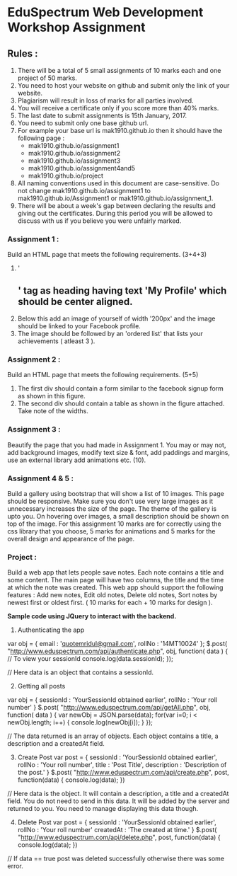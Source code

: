 # EduSpectrum Web Development Workshop Assignment

## Rules :

1. There will be a total of 5 small assignments of 10 marks each and one project of 50 marks.
2. You need to host your website on github and submit only the link of your website.
3. Plagiarism will result in loss of marks for all parties involved. 
4. You will receive a certificate only if you score more than 40% marks.
5. The last date to submit assignments is 15th January, 2017. 
6. You need to submit only one base github url.
7. For example your base url is mak1910.github.io then it should have the following page :
	* mak1910.github.io/assignment1
	* mak1910.github.io/assignment2
	* mak1910.github.io/assignment3
	* mak1910.github.io/assignment4and5
	* mak1910.github.io/project
8. All naming conventions used in this document are case-sensitive. Do not change mak1910.github.io/assignment1 to mak1910.github.io/Assignment1 or mak1910.github.io/assignment_1.
9. There will be about a week's gap between declaring the results and giving out the certificates. During this period you will be allowed to discuss with us if you believe you were unfairly marked. 

### Assignment 1 : 

Build an HTML page that meets the following requirements. (3+4+3)
1. '<h2>' tag as heading having text 'My Profile' which should be center aligned.
2. Below this add an image of yourself of width '200px' and the image should be linked to your Facebook profile.
3. The image should be followed by an 'ordered list' that lists your achievements ( atleast 3 ).

### Assignment 2 : 

Build an HTML page that meets the following requirements. (5+5)
1. The first div should contain a form similar to the facebook signup form as shown in this figure.
2. The second div should contain a table as shown in the figure attached. Take note of the widths.

### Assignment 3 : 

Beautify the page that you had made in Assignment 1. You may or may not, add background images, modify text size & font, add paddings and margins, use an external library add animations etc. (10).

### Assignment 4 & 5 : 

Build a gallery using bootstrap that will show a list of 10 images. This page should be responsive. Make sure you don't use very large images as it unnecessary increases the size of the page. The theme of the gallery is upto you. On hovering over images, a small description should be shown on top of the image. For this assignment 10 marks are for correctly using the css library that you choose, 5 marks for animations and 5 marks for the overall design and appearance of the page.


### Project : 

Build a web app that lets people save notes. Each note contains a title and some content. The main page will have two columns, the title and the time at which the note was created. This web app should support the following features : Add new notes, Edit old notes, Delete old notes, Sort notes by newest first or oldest first. ( 10 marks for each + 10 marks for design ).

__Sample code using JQuery to interact with the backend.__


1. Authenticating the app

var obj = {
	email 	: 'quotemridul@gmail.com',
	rollNo 	: '14MT10024'
};
$.post( "http://www.eduspectrum.com/api/authenticate.php", obj, function( data ) {
	// To view your sessionId
	console.log(data.sessionId);
});

// Here data is an object that contains a sessionId.

2. Getting all posts 

var obj = {
	sessionId : 'YourSessionId obtained earlier',
	rollNo : 'Your roll number'
}
$.post( "http://www.eduspectrum.com/api/getAll.php", obj, function( data ) {
	var newObj = JSON.parse(data);
	for(var i=0; i < newObj.length; i++) {
		console.log(newObj[i]);
	}
});

// The data returned is an array of objects. Each object contains a title, a description and a createdAt field. 

3. Create Post
var post = {
	sessionId : 'YourSessionId obtained earlier',
	rollNo : 'Your roll number',
	title : 'Post Title',
	description : 'Description of the post.'
}
$.post( "http://www.eduspectrum.com/api/create.php", post, function(data) {
	console.log(data);
})

// Here data is the object. It will contain a description, a title and a createdAt field. You do not need to send in this data. It will be added by the server and returned to you. You need to manage displaying this data though.

4. Delete Post
var post = {
	sessionId : 'YourSessionId obtained earlier',
	rollNo	: 'Your roll number'
	createdAt : 'The created at time.'
}
$.post( "http://www.eduspectrum.com/api/delete.php", post, function(data) {
	console.log(data);
})

// If data == true post was deleted successfully otherwise there was some error. 
